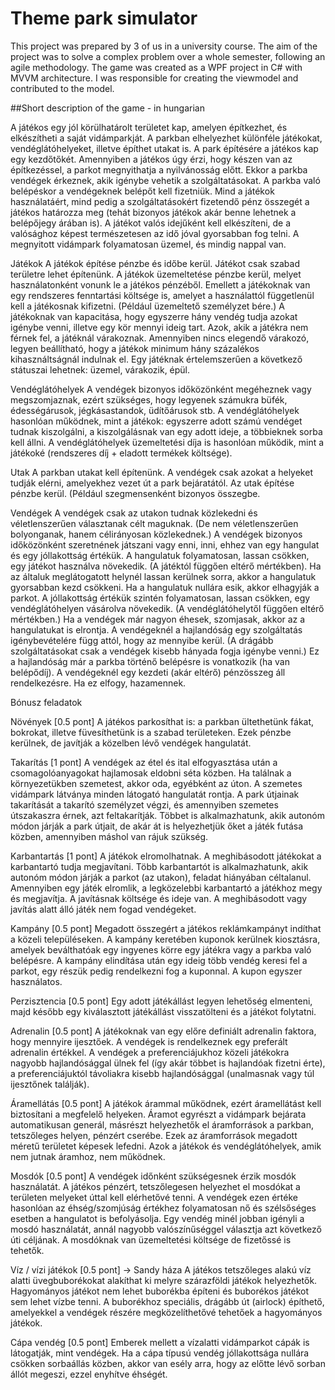 # Theme park simulator

This project was prepared by 3 of us in a university course. The aim of the project was to solve a complex problem over a whole semester, following an agile methodology. The game was created as a WPF project in C# with MVVM architecture. I was responsible for creating the viewmodel and contributed to the model.

##Short description of the game - in hungarian

A játékos egy jól körülhatárolt területet kap, amelyen építkezhet, és elkészítheti a saját vidámparkját. A parkban elhelyezhet különféle játékokat, vendéglátóhelyeket, illetve építhet utakat is. A park építésére a játékos kap egy kezdőtőkét. Amennyiben a játékos úgy érzi, hogy készen van az építkezéssel, a parkot megnyithatja a nyilvánosság előtt. Ekkor a parkba vendégek érkeznek, akik igénybe vehetik a szolgáltatásokat. A parkba való belépéskor a vendégeknek belépőt kell fizetniük.  Mind a játékok használatáért, mind pedig a szolgáltatásokért fizetendő pénz összegét a játékos határozza meg (tehát bizonyos játékok akár benne lehetnek a belépőjegy árában is).
A játékot valós idejűként kell elkészíteni, de a valósághoz képest természetesen az idő jóval gyorsabban fog telni. A megnyitott vidámpark folyamatosan üzemel, és mindig nappal van.

Játékok
A játékok építése pénzbe és időbe kerül. Játékot csak szabad területre lehet építenünk. A játékok üzemeltetése pénzbe kerül, melyet használatonként vonunk le a játékos pénzéből. Emellett a játékoknak van egy rendszeres fenntartási költsége is, amelyet a használattól függetlenül kell a játékosnak kifizetni. (Például üzemeltető személyzet bére.) A játékoknak van kapacitása, hogy egyszerre hány vendég tudja azokat igénybe venni, illetve egy kör mennyi ideig tart. Azok, akik a játékra nem férnek fel, a játéknál várakoznak. Amennyiben nincs elegendő várakozó, legyen beállítható, hogy a játékok minimum hány százalékos kihasználtságnál indulnak el. Egy játéknak értelemszerűen a következő státuszai lehetnek: üzemel, várakozik, épül.

Vendéglátóhelyek
A vendégek bizonyos időközönként megéheznek vagy megszomjaznak, ezért szükséges, hogy legyenek számukra büfék, édességárusok, jégkásastandok, üdítőárusok stb. A vendéglátóhelyek hasonlóan működnek, mint a játékok: egyszerre adott számú vendéget tudnak kiszolgálni, a kiszolgálásnak van egy adott ideje, a többieknek sorba kell állni. A vendéglátóhelyek üzemeltetési díja is hasonlóan működik, mint a játékoké (rendszeres díj + eladott termékek költsége).

Utak
A parkban utakat kell építenünk. A vendégek csak azokat a helyeket tudják elérni, amelyekhez vezet út a park bejáratától. Az utak építése pénzbe kerül. (Például szegmensenként bizonyos összegbe.

Vendégek
A vendégek csak az utakon tudnak közlekedni és véletlenszerűen választanak célt maguknak. (De nem véletlenszerűen bolyonganak, hanem célirányosan közlekednek.)
A vendégek bizonyos időközönként szeretnének játszani vagy enni, inni, ehhez van egy hangulat és egy jóllakottság értékük. A hangulatuk folyamatosan, lassan csökken, egy játékot használva növekedik. (A játéktól függően eltérő mértékben). Ha az általuk meglátogatott helynél lassan  kerülnek sorra, akkor a hangulatuk gyorsabban kezd csökkeni. Ha a hangulatuk nullára esik, akkor elhagyják a parkot. A jóllakottság értékük szintén folyamatosan, lassan csökken, egy vendéglátóhelyen vásárolva növekedik. (A vendéglátóhelytől függően eltérő mértékben.) Ha a vendégek már nagyon éhesek, szomjasak, akkor az a hangulatukat is elrontja.
A vendégeknél a hajlandóság egy szolgáltatás igénybevételére függ attól, hogy az mennyibe kerül. (A drágább szolgáltatásokat csak a vendégek kisebb hányada fogja igénybe venni.) Ez a hajlandóság már a parkba történő belépésre is vonatkozik (ha van belépődíj). A vendégeknél egy kezdeti (akár eltérő) pénzösszeg áll rendelkezésre. Ha ez elfogy, hazamennek.

Bónusz feladatok

Növények [0.5 pont]
A játékos parkosíthat is: a parkban ültethetünk fákat, bokrokat, illetve füvesíthetünk is a szabad területeken. Ezek pénzbe kerülnek, de javítják a közelben lévő vendégek hangulatát.

Takarítás [1 pont]
A vendégek az étel és ital elfogyasztása után a csomagolóanyagokat hajlamosak eldobni séta közben. Ha találnak a környezetükben szemetest, akkor oda, egyébként az úton. A szemetes vidámpark látványa minden látogató hangulatát rontja. A park útjainak takarítását a takarító személyzet végzi, és amennyiben szemetes útszakaszra érnek, azt feltakarítják. Többet is alkalmazhatunk, akik autonóm módon járják a park útjait, de akár át is helyezhetjük őket a játék futása közben, amennyiben máshol van rájuk szükség.

Karbantartás [1 pont]
A játékok elromolhatnak. A meghibásodott játékokat a karbantartó tudja megjavítani. Több karbantartót is alkalmazhatunk, akik autonóm módon járják a parkot (az utakon), feladat hiányában céltalanul. Amennyiben egy játék elromlik, a legközelebbi karbantartó a játékhoz megy és megjavítja. A javításnak költsége és ideje van. A meghibásodott vagy javítás alatt álló játék nem fogad vendégeket.

Kampány [0.5 pont]
Megadott összegért a játékos reklámkampányt indíthat a közeli településeken. A kampány keretében kuponok kerülnek kiosztásra, amelyek beválthatóak egy ingyenes körre egy játékra vagy a parkba való belépésre. A kampány elindítása után egy ideig több vendég keresi fel a parkot, egy részük pedig rendelkezni fog a kuponnal. A kupon egyszer használatos.

Perzisztencia [0.5 pont]
Egy adott játékállást legyen lehetőség elmenteni, majd később egy kiválasztott játékállást visszatölteni és a játékot folytatni.

Adrenalin [0.5 pont]
A játékoknak van egy előre definiált adrenalin faktora, hogy mennyire ijesztőek. A vendégek is rendelkeznek egy preferált adrenalin értékkel. A vendégek a preferenciájukhoz közeli játékokra nagyobb hajlandósággal ülnek fel (így akár többet is hajlandóak fizetni érte), a preferenciájuktól távoliakra kisebb hajlandósággal (unalmasnak vagy túl ijesztőnek találják).

Áramellátás [0.5 pont]
A játékok árammal működnek, ezért áramellátást kell biztosítani a megfelelő helyeken. Áramot egyrészt a vidámpark bejárata automatikusan generál, másrészt helyezhetők el áramforrások a parkban, tetszőleges helyen, pénzért cserébe. Ezek az áramforrások megadott méretű területet képesek lefedni. Azok a játékok és vendéglátóhelyek, amik nem jutnak áramhoz, nem működnek.

Mosdók [0.5 pont]
A vendégek időnként szükségesnek érzik mosdók használatát. A játékos pénzért, tetszőlegesen helyezhet el mosdókat a területen melyeket úttal kell elérhetővé tenni. A vendégek ezen értéke hasonlóan az éhség/szomjúság értékhez folyamatosan nő és szélsőséges esetben a hangulatot is befolyásolja. Egy vendég minél jobban igényli a mosdó használatát, annál nagyobb valószínűséggel választja azt következő úti céljának. A mosdóknak van üzemeltetési költsége de fizetőssé is tehetők.

Víz / vízi játékok [0.5 pont] -> Sandy háza
A játékos tetszőleges alakú víz alatti üvegbuborékokat alakíthat ki melyre szárazföldi játékok helyezhetők. Hagyományos játékot nem lehet buborékba építeni és buborékos játékot sem lehet vízbe tenni. A buborékhoz speciális, drágább út (airlock) építhető, amelyekkel a vendégek részére megközelíthetővé tehetőek a hagyományos játékok.

Cápa vendég [0.5 pont]
Emberek mellett a vízalatti vidámparkot cápák is látogatják, mint vendégek.
Ha a cápa típusú vendég jóllakottsága nullára csökken sorbaállás közben, akkor van esély arra, hogy az előtte lévő sorban állót megeszi, ezzel enyhítve éhségét.
